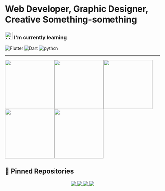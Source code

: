# Web Developer, Graphic Designer, Creative Something-something


### <img src="https://raw.githubusercontent.com/Tarikul-Islam-Anik/Animated-Fluent-Emojis/master/Emojis/People%20with%20professions/Man%20Technologist%20Light%20Skin%20Tone.png" alt="Man Technologist" width="25" height="25" /> I'm currently learning
![Flutter](https://ziadoua.github.io/m3-Markdown-Badges/badges/Flutter/flutter3.svg)
![Dart](https://ziadoua.github.io/m3-Markdown-Badges/badges/Dart/dart3.svg)
![python](https://ziadoua.github.io/m3-Markdown-Badges/badges/Python/python3.svg)

---
<img src="https://i.giphy.com/media/xUA7bewHfD6pAnmxVK/200w.webp" alt="" width="160" /><img src="https://i.giphy.com/media/xUA7bewHfD6pAnmxVK/200w.webp" alt="" width="160" /><img src="https://i.giphy.com/media/xUA7bewHfD6pAnmxVK/200w.webp" alt="" width="160" /><img  src="https://i.giphy.com/media/xUA7bewHfD6pAnmxVK/200w.webp" alt="" width="160" /><img src="https://i.giphy.com/media/xUA7bewHfD6pAnmxVK/200w.webp" alt="" width="160" />


## 📕 Pinned Repositories

<p align="center">
	<a href="https://github.com/amankrx/matching-engine-rs">
		<img align="center" src="https://github-readme-stats.vercel.app/api/pin/?username=amankrx&repo=matching-engine-rs&hide_border=true&theme=dark&show_icons=true" />
	</a>
	<a href="https://github.com/amankrx/amankrx">
		<img align="center" src="https://github-readme-stats.vercel.app/api/pin/?username=amankrx&repo=amankrx&hide_border=true&theme=dark&show_icons=true" />
	</a>
	<a href="https://github.com/amankrx/Declutter">
		<img align="center" src="https://github-readme-stats.vercel.app/api/pin/?username=amankrx&repo=Declutter&hide_border=true&theme=dark&show_icons=true" />
	</a>
	<a href="https://github.com/amankrx/Health">
		<img align="center" src="https://github-readme-stats.vercel.app/api/pin/?username=amankrx&repo=Health&hide_border=true&theme=dark&show_icons=true" />
	</a>
</p>